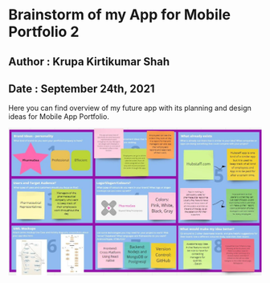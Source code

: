 # Brainstorm of my App for Mobile Portfolio 2
## Author : Krupa Kirtikumar Shah
## Date : September 24th, 2021

Here you can find overview of my future app with its planning and design ideas for Mobile App Portfolio.


![Brainstorming](./Images/brainstorming.jpg)
